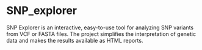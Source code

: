 # SNP_explorer
SNP Explorer is an interactive, easy-to-use tool for analyzing SNP variants from VCF or FASTA files. The project simplifies the interpretation of genetic data and makes the results available as HTML reports.
